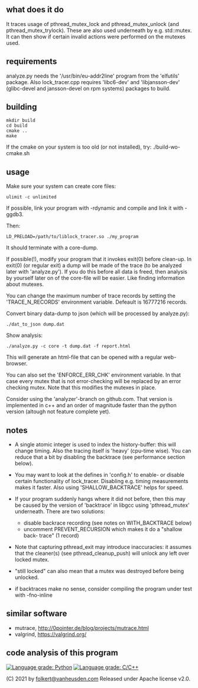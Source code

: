 what does it do
---------------
It traces usage of pthread_mutex_lock and pthread_mutex_unlock
(and pthread_mutex_trylock).
These are also used underneath by e.g. std::mutex.
It can then show if certain invalid actions were performed on
the mutexes used.


requirements
------------
analyze.py needs the '/usr/bin/eu-addr2line' program from the
'elfutils' package. Also lock_tracer.cpp requires 'libc6-dev'
and 'libjansson-dev' (glibc-devel and jansson-devel on rpm
systems) packages to build.


building
--------
```
mkdir build
cd build
cmake ..
make
```

If the cmake on your system is too old (or not installed), try:
./build-wo-cmake.sh


usage
-----
Make sure your system can create core files:

```
ulimit -c unlimited
```

If possible, link your program with -rdynamic and compile
and link it with -ggdb3.

Then:

```
LD_PRELOAD=/path/to/liblock_tracer.so ./my_program
```

It should terminate with a core-dump.

If possible(!), modify your program that it invokes exit(0)
before clean-up. In exit(0) (or regular exit) a dump will be
made of the trace (to be analyzed later with 'analyze.py').
If you do this before all data is freed, then analysis by
yourself later on of the core-file will be easier. Like
finding information about mutexes.

You can change the maximum number of trace records by
setting the 'TRACE_N_RECORDS' environment variable. Defeault
is 16777216 records.

Convert binary data-dump to json (which will be processed
by analyze.py):

```
./dat_to_json dump.dat
```

Show analysis:

```
./analyze.py -c core -t dump.dat -f report.html
```

This will generate an html-file that can be opened with a regular
web-browser.

You can also set the 'ENFORCE_ERR_CHK' environment variable. In that
case every mutex that is not error-checking will be replaced by an
error checking mutex. Note that this modifies the mutexes in place.

Consider using the 'analyzer'-branch on github.com. That version is
implemented in c++ and an order of magnitude faster than the python
version (altough not feature complete yet).


notes
-----
* A single atomic integer is used to index the history-buffer: this
  will change timing. Also the tracing itself is 'heavy' (cpu-time
  wise). You can reduce that a bit by disabling the backtrace (see
  performance section below).

* You may want to look at the defines in 'config.h' to enable- or
  disable certain functionality of lock_tracer. Disabling e.g.
  timing measurements makes it faster. Also using
  'SHALLOW_BACKTRACE' helps for speed.

* If your program suddenly hangs where it did not before, then
  this may be caused by the version of 'backtrace' in libgcc
  using 'pthread_mutex' underneath.
  There are two solutions:
  * disable backrace recording (see notes on WITH_BACKTRACE below)
  * uncomment PREVENT_RECURSION which makes it do a "shallow back-
    trace" (1 record)

* Note that capturing pthread_exit may introduce inaccuracies: it
  assumes that the cleaner(s) (see pthread_cleanup_push) will
  unlock any left over locked mutex.

* "still locked" can also mean that a mutex was destroyed before
  being unlocked.

* if backtraces make no sense, consider compiling the program
  under test with -fno-inline

similar software
----------------
* mutrace, http://0pointer.de/blog/projects/mutrace.html
* valgrind, https://valgrind.org/


code analysis of this program
-----------------------------
[![Language grade: Python](https://img.shields.io/lgtm/grade/python/g/folkertvanheusden/lock_trace.svg?logo=lgtm&logoWidth=18)](https://lgtm.com/projects/g/folkertvanheusden/lock_trace/context:python)
[![Language grade: C/C++](https://img.shields.io/lgtm/grade/cpp/g/folkertvanheusden/lock_trace.svg?logo=lgtm&logoWidth=18)](https://lgtm.com/projects/g/folkertvanheusden/lock_trace/context:cpp)


(C) 2021 by folkert@vanheusden.com
Released under Apache license v2.0.
